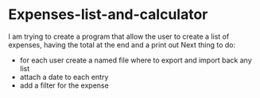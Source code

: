 # Expenses-list-and-calculator
I am trying to create a program that allow the user to create a list of expenses, having the total at the end and a print out
Next thing to do:
- for each user create a named file where to export and import back any list
- attach a date to each entry
- add a filter for the expense
